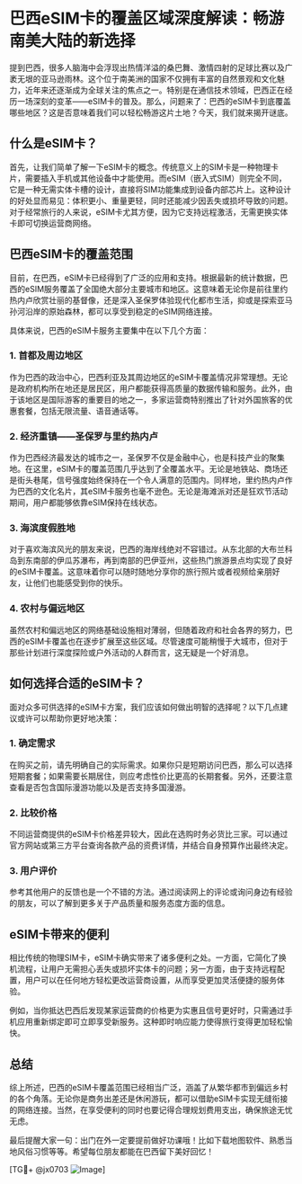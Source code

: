 # 巴西eSIM卡的覆盖区域深度解读：畅游南美大陆的新选择

提到巴西，很多人脑海中会浮现出热情洋溢的桑巴舞、激情四射的足球比赛以及广袤无垠的亚马逊雨林。这个位于南美洲的国家不仅拥有丰富的自然景观和文化魅力，近年来还逐渐成为全球关注的焦点之一。特别是在通信技术领域，巴西正在经历一场深刻的变革——eSIM卡的普及。那么，问题来了：巴西的eSIM卡到底覆盖哪些地区？这是否意味着我们可以轻松畅游这片土地？今天，我们就来揭开谜底。

## 什么是eSIM卡？

首先，让我们简单了解一下eSIM卡的概念。传统意义上的SIM卡是一种物理卡片，需要插入手机或其他设备中才能使用。而eSIM（嵌入式SIM）则完全不同，它是一种无需实体卡槽的设计，直接将SIM功能集成到设备内部芯片上。这种设计的好处显而易见：体积更小、重量更轻，同时还能减少因丢失或损坏导致的问题。对于经常旅行的人来说，eSIM卡尤其方便，因为它支持远程激活，无需更换实体卡即可切换运营商网络。

## 巴西eSIM卡的覆盖范围

目前，在巴西，eSIM卡已经得到了广泛的应用和支持。根据最新的统计数据，巴西的eSIM服务覆盖了全国绝大部分主要城市和地区。这意味着无论你是前往里约热内卢欣赏壮丽的基督像，还是深入圣保罗体验现代化都市生活，抑或是探索亚马孙河沿岸的原始森林，都可以享受到稳定的eSIM网络连接。

具体来说，巴西的eSIM卡服务主要集中在以下几个方面：

### 1. 首都及周边地区
作为巴西的政治中心，巴西利亚及其周边地区的eSIM卡覆盖情况非常理想。无论是政府机构所在地还是居民区，用户都能获得高质量的数据传输和服务。此外，由于该地区是国际游客的重要目的地之一，多家运营商特别推出了针对外国旅客的优惠套餐，包括无限流量、语音通话等。

### 2. 经济重镇——圣保罗与里约热内卢
作为巴西经济最发达的城市之一，圣保罗不仅是金融中心，也是科技产业的聚集地。在这里，eSIM卡的覆盖范围几乎达到了全覆盖水平。无论是地铁站、商场还是街头巷尾，信号强度始终保持在一个令人满意的范围内。同样地，里约热内卢作为巴西的文化名片，其eSIM卡服务也毫不逊色。无论是海滩派对还是狂欢节活动期间，用户都能够依靠eSIM保持在线状态。

### 3. 海滨度假胜地
对于喜欢海滨风光的朋友来说，巴西的海岸线绝对不容错过。从东北部的大布兰科岛到东南部的伊瓜苏瀑布，再到南部的巴伊亚州，这些热门旅游景点均实现了良好的eSIM卡覆盖。这意味着你可以随时随地分享你的旅行照片或者视频给亲朋好友，让他们也能感受到你的快乐。

### 4. 农村与偏远地区
虽然农村和偏远地区的网络基础设施相对薄弱，但随着政府和社会各界的努力，巴西的eSIM卡覆盖也在逐步扩展至这些区域。尽管速度可能稍慢于大城市，但对于那些计划进行深度探险或户外活动的人群而言，这无疑是一个好消息。

## 如何选择合适的eSIM卡？

面对众多可供选择的eSIM卡方案，我们应该如何做出明智的选择呢？以下几点建议或许可以帮助你更好地决策：

### 1. 确定需求
在购买之前，请先明确自己的实际需求。如果你只是短期访问巴西，那么可以选择短期套餐；如果需要长期居住，则应考虑性价比更高的长期套餐。另外，还要注意查看是否包含国际漫游功能以及是否支持多国漫游。

### 2. 比较价格
不同运营商提供的eSIM卡价格差异较大，因此在选购时务必货比三家。可以通过官方网站或第三方平台查询各款产品的资费详情，并结合自身预算作出最终决定。

### 3. 用户评价
参考其他用户的反馈也是一个不错的方法。通过阅读网上的评论或询问身边有经验的朋友，可以了解到更多关于产品质量和服务态度方面的信息。

## eSIM卡带来的便利

相比传统的物理SIM卡，eSIM卡确实带来了诸多便利之处。一方面，它简化了换机流程，让用户无需担心丢失或损坏实体卡的问题；另一方面，由于支持远程配置，用户可以在任何地方轻松更改运营商设置，从而享受更加灵活便捷的服务体验。

例如，当你抵达巴西后发现某家运营商的价格更为实惠且信号更好时，只需通过手机应用重新绑定即可立即享受新服务。这种即时响应能力使得旅行变得更加轻松愉快。

## 总结

综上所述，巴西的eSIM卡覆盖范围已经相当广泛，涵盖了从繁华都市到偏远乡村的各个角落。无论你是商务出差还是休闲游玩，都可以借助eSIM卡实现无缝衔接的网络连接。当然，在享受便利的同时也要记得合理规划费用支出，确保旅途无忧无虑。

最后提醒大家一句：出门在外一定要提前做好功课哦！比如下载地图软件、熟悉当地风俗习惯等等。希望每位朋友都能在巴西留下美好回忆！

[TG💪+ @jx0703 ![Image](https://github.com/user-attachments/assets/dbca1d08-cadb-493c-b0ec-ad6f7a83f270)]